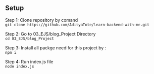 
## Setup 
Step 1: Clone repository by comand  
`git clone https://github.com/AdityaTote/learn-backend-with-me.git`    

Step 2: Go to 03_EJS/blog_Project Directory  
`cd 03_EJS/blog_Project`  

Step 3: Install all packge need for this project by :  
`npm i `  

Step 4: Run index.js file   
`node index.js`